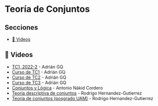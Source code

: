 # Teoría de Conjuntos

## Secciones
- [🎥 Videos](#🎥-videos)

## 🎥 Videos

- [TC1, 2022-2](https://www.youtube.com/playlist?list=PLBCjeY_ED0LxwfCyB1oloNGRCbMdJH0F3) - Adrián GQ
- [Curso de TC1](https://www.youtube.com/playlist?list=PLBCjeY_ED0LxwfCyB1oloNGRCbMdJH0F3) - Adrián GQ
- [Curso de TC2](https://www.youtube.com/playlist?list=PLBCjeY_ED0Ly8vCrkcRv_Z78zPEpCuPPB) - Adrián GQ
- [Curso de TC3](https://www.youtube.com/playlist?list=PLBCjeY_ED0LzkQhgs_DKSghq-10UWH60i) - Adrián GQ
- [Conjuntos y Lógica](https://www.youtube.com/playlist?list=PL8e_8mSpqdDnf_o7H2jFquKexhMBi11aN) - Antonio Nákid Cordero
- [Teoría descriptiva de conjuntos](https://www.youtube.com/playlist?list=PLx1OKAJ_nQJc8dScH3drKJCg6fwIFhVnf) - Rodrigo Hernandez-Gutierrez
- [Teoría de conjuntos (posgrado UAM)](https://www.youtube.com/playlist?list=PLx1OKAJ_nQJdR_pU0gdIQ6c3U6rkF1S4q) - Rodrigo Hernandez-Gutierrez